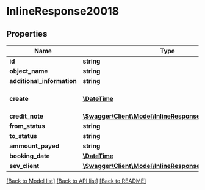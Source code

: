 # InlineResponse20018

## Properties
Name | Type | Description | Notes
------------ | ------------- | ------------- | -------------
**id** | **string** |  | [optional] 
**object_name** | **string** |  | [optional] 
**additional_information** | **string** |  | [optional] 
**create** | [**\DateTime**](\DateTime.md) | Date of email creation | [optional] 
**credit_note** | [**\Swagger\Client\Model\InlineResponse20018CreditNote**](InlineResponse20018CreditNote.md) |  | [optional] 
**from_status** | **string** |  | [optional] 
**to_status** | **string** |  | [optional] 
**ammount_payed** | **string** |  | [optional] 
**booking_date** | [**\DateTime**](\DateTime.md) |  | [optional] 
**sev_client** | [**\Swagger\Client\Model\InlineResponse20018SevClient**](InlineResponse20018SevClient.md) |  | [optional] 

[[Back to Model list]](../../README.md#documentation-for-models) [[Back to API list]](../../README.md#documentation-for-api-endpoints) [[Back to README]](../../README.md)

